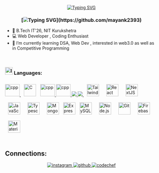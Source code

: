 <div align="center">
<!-- <img src="https://rishavanand.github.io/static/images/greetings.gif" align="center" style="width: 30%" /> -->
  
  
  [![Typing SVG](https://readme-typing-svg.herokuapp.com?font=Fira+Code&pause=1000&color=F7E800FD&center=true&width=435&lines=%3C%F0%9F%91%8B+Hello%2C+World!+%2F+%3E;%3C%F0%9F%91%8B+Ciao%2C+World!+%2F+%3E;%3C%F0%9F%91%8B+Hola%2C+World!+%2F+%3E;%3C%F0%9F%91%8B+Bonjour%2C+World!+%2F+%3E)](https://github.com/Debatreya)
  
</div>  


### <div align="center">[![Typing SVG](https://readme-typing-svg.herokuapp.com?font=roboto&color=%23F7C51D&size=18&vCenter=true&height=16&lines=👋+Hey+there,+I'm+Mayank+Tripathi.;💻+A+self+taught+programmer,+student.;👨🏻‍💻+Web+Developer.)](https://github.com/mayank2393)
  
- 🏫 B.Tech IT'26, NIT Kurukshetra
- 💻 Web Developer , Coding Enthusiast
- 🌱 I’m currently learning DSA, Web Dev , interested in web3.0   as well as in Competitive Programming
</div>

<br/>  

<!-- Languages: heading -->
<h3>
<p align="left">
      <a> <img src="https://cdn-icons-png.flaticon.com/128/3898/3898082.png" alt="langs" width="25" height="25"/> </a>
Languages:
      </p>

<!-- Languages -->
</h3>
<p align="left"> 
<!-- Languages: CPP -->
      <a href="https://www.cplusplus.com/" target="_blank"> <img src="https://profilinator.rishav.dev/skills-assets/cplusplus-original.svg" alt="cpp" width="48" height="40"/> </a> 
<!-- Languages: C -->
<a href="https://www.cprogramming.com/" target="_blank"><img style="margin: 10px" src="https://profilinator.rishav.dev/skills-assets/c-original.svg" alt="C" height="40" /></a>
<!--   Python -->
  <a href="https://www.python.org/" target="_blank"> <img src="https://profilinator.rishav.dev/skills-assets/python-original.svg" alt="cpp" width="48" height="40"/> </a> 
<!-- JAVA-->
   <a href="https://www.java.com/en/" target="_blank"> <img src="https://profilinator.rishav.dev/skills-assets/java-original-wordmark.svg" alt="cpp" width="48" height="40"/> </a> 
<!-- Languages: Html -->
      <a href="https://www.w3.org/html/" target="_blank"> <img src="https://img.icons8.com/color/48/000000/html-5.png"/> </a> 
<!-- Languages: Css -->
      <a href="https://www.w3.org/Style/CSS/Overview.en.html" target="_blank"> <img src="https://img.icons8.com/color/48/000000/css3.png"/> </a> 
<!-- Languages: Tailwind -->
 <a href="https://www.tailwindcss.com/" target="_blank"><img style="margin: 10px" src="https://profilinator.rishav.dev/skills-assets/tailwindcss.svg" alt="Tailwind CSS" height="40" /></a>  
  <!-- Languages: Nextjs and React-->
  <a href="https://reactjs.org/" target="_blank"><img style="margin: 10px" src="https://profilinator.rishav.dev/skills-assets/react-original-wordmark.svg" alt="React" height="40" /></a> 
  <a href="https://nextjs.org/" target="_blank"><img style="margin: 10px" src="https://profilinator.rishav.dev/skills-assets/nextjs.png" alt="NextJS" height="40" /></a>  
<!-- Languages: JS -->
  <a href="https://www.javascript.com/" target="_blank"><img style="margin: 10px" src="https://profilinator.rishav.dev/skills-assets/javascript-original.svg" alt="JavaScript" height="40"/></a>
  <!-- Languages: TS -->
  <a href="https://www.typescript.com/" target="_blank"><img style="margin: 10px" src="https://profilinator.rishav.dev/skills-assets/typescript-original.svg" alt="Typescript" height="40" /></a>
  <a href="https://www.mongodb.com/" target="_blank"><img style="margin: 10px" src="https://profilinator.rishav.dev/skills-assets/mongodb-original-wordmark.svg" alt="MongoDB" height="40" /></a> 
<a href="https://expressjs.com/" target="_blank"><img style="margin: 10px color : white " src="https://profilinator.rishav.dev/skills-assets/express-original-wordmark.svg" alt="Express.js" height="40" /></a>  
  <a href="https://www.mysql.com/" target="_blank"><img style="margin: 10px" src="https://profilinator.rishav.dev/skills-assets/mysql-original-wordmark.svg" alt="MySQL" height="40" /></a>  
 <a href="https://nodejs.org/" target="_blank"><img style="margin: 10px" src="https://profilinator.rishav.dev/skills-assets/nodejs-original-wordmark.svg" alt="Node.js" height="40" /></a> 
  <a href="https://github.com/" target="_blank"><img style="margin: 10px" src="https://profilinator.rishav.dev/skills-assets/git-scm-icon.svg" alt="Git" height="40" /></a>
  <a href="https://firebase.google.com/" target="_blank"><img style="margin: 10px" src="https://profilinator.rishav.dev/skills-assets/firebase.png" alt="Firebase" height="40" /></a>  
  <a href="https://mui.com/" target="_blank"><img style="margin: 10px" src="https://profilinator.rishav.dev/skills-assets/mui.png" alt="Material UI" height="40" /></a>  
  <br>
<!-- Tools: heading -->
  <!--
 <h3>
 <p align="left">
⚙ Tools:
      </p>
      </h3>
 <br>

 <!-- Tool: VSC -->
 <!--
 <p align="left"> 
 <a href="https://code.visualstudio.com/" target="_blank"> <img src="https://upload.wikimedia.org/wikipedia/commons/thumb/9/9a/Visual_Studio_Code_1.35_icon.svg/113px-Visual_Studio_Code_1.35_icon.svg.png" width="48" height="48"/> </a>

 -->

<!--## Github Stats  
 
  <div align="center">
<img src="https://komarev.com/ghpvc/?username=mayank2393&style=flat-square" align="center" />
</div>  
<br>
<br>
<p align="center">
    <a><img alt="stats" src="https://github-readme-streak-stats.herokuapp.com/?user=mayank2393&theme=tokyonight" /></a>

  <br>

  
<div align="center"><img src="https://github-readme-stats.vercel.app/api?username=mayank2393&theme=tokyonight&show_icons=true&count_private=true&hide_border=true" align="center" /></div>  

<div align="center"><img src="https://github-readme-stats.vercel.app/api/top-langs/?username=mayank2393&hide_border=true&layout=compact&theme=tokyonight" align="center" /></div>  
-->

<br/>  





## Connections:  
<div align="center">
<!-- <a href="https://linkedin.com/in/pranshu54" target="_blank">
<img src=https://img.shields.io/badge/linkedin-%2324292e.svg?&style=for-the-badge&logo=linkedin&logoColor=white alt=linkedin style="margin-bottom: 5px;" />
</a> -->
<a href="https://www.instagram.com/mt@_0239" target="_blank">
<img src=https://img.shields.io/badge/instagram-%23000000.svg?&style=for-the-badge&logo=instagram&logoColor=white alt=instagram style="margin-bottom: 5px;" />
</a>
<a href="https://github.com/mayank2393" target="_blank">
<img src=https://img.shields.io/badge/github-%2324292e.svg?&style=for-the-badge&logo=github&logoColor=white alt=github style="margin-bottom: 5px;" />
</a>  
 
<a href="https://www.codechef.com/users/mayank2393" target="_blank">
<img src=https://img.shields.io/badge/CodeChef-%23000000.svg?&style=for-the-badge&logo=codechef&logoColor=white alt=codechef style="margin-bottom: 5px;" />
</a>

<!--<a href="https://leetcode.com/mayank1261/" target="_blank">
<img src=https://img.shields.io/badge/Leetcode-%2324292e.svg?&style=for-the-badge&logo=leetcode&logoColor=white alt=codechef style="margin-bottom: 5px;" />
</a>-->

  
  
</div>  
  

<br/>  



<br>
<!---
mayank2393/mayank2393 is a ✨ special ✨ repository because its `README.md` (this file) appears on your GitHub profile.
You can click the Preview link to take a look at your changes.
--->
